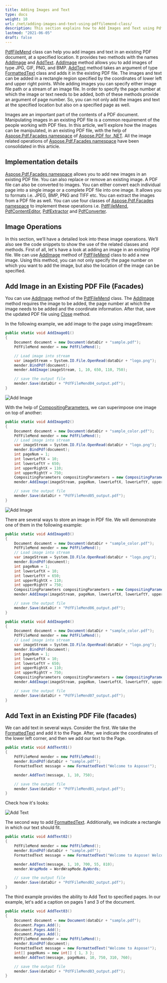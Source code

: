 ```yaml
---
title: Adding Images and Text 
type: docs
weight: 10
url: /net/adding-images-and-text-using-pdffilemend-class/
description: This section explains how to Add Images and Text using PdfFileMend class.
lastmod: "2021-06-05"
draft: false
---
```


[PdfFileMend](https://reference.aspose.com/pdf/net/aspose.pdf.facades/pdffilemend) class can help you add images and text in an existing PDF document, at a specified location. It provides two methods with the names [AddImage](https://reference.aspose.com/pdf/net/aspose.pdf.facades/pdffilemend/methods/addimage/index) and [AddText](https://reference.aspose.com/pdf/net/aspose.pdf.facades/pdffilemend/methods/addtext/index). [AddImage](https://reference.aspose.com/pdf/net/aspose.pdf.facades/pdffilemend/methods/addimage/index) method allows you to add images of type JPG, GIF, PNG, and BMP. [AddText](https://reference.aspose.com/pdf/net/aspose.pdf.facades/pdffilemend/methods/addtext/index) method takes an argument of type [FormattedText](https://reference.aspose.com/pdf/net/aspose.pdf.facades/formattedtext) class and adds it in the existing PDF file. The images and text can be added in a rectangle region specified by the coordinates of lower left and upper right points. While adding images you can specify either image file path or a stream of an image file. In order to specify the page number at which the image or text needs to be added, both of these methods provide an argument of page number. So, you can not only add the images and text at the specified location but also on a specified page as well.

Images are an important part of the contents of a PDF document. Manipulating images in an existing PDF file is a common requirement of the people working with PDF files. In this article, we’ll explore how the images can be manipulated, in an existing PDF file, with the help of [Aspose.Pdf.Facades namespace](https://reference.aspose.com/pdf/net/aspose.pdf.facades) of [Aspose.PDF for .NET](/pdf/net/). All the image related operations of [Aspose.Pdf.Facades namespace](https://reference.aspose.com/pdf/net/aspose.pdf.facades) have been consolidated in this article.

## Implementation details

[Aspose.Pdf.Facades namespace](https://reference.aspose.com/pdf/net/aspose.pdf.facades) allows you to add new images in an existing PDF file. You can also replace or remove an existing image. A PDF file can also be converted to images. You can either convert each individual page into a single image or a complete PDF file into one image. It allows you to formats i.e. JPEG, BMP, PNG and TIFF etc. You can extract the images from a PDF file as well. You can use four classes of [Aspose.Pdf.Facades namespace](https://reference.aspose.com/pdf/net/aspose.pdf.facades) to implement these operations i.e. [PdfFileMend](https://reference.aspose.com/pdf/net/aspose.pdf.facades/pdffilemend), [PdfContentEditor](https://reference.aspose.com/pdf/net/aspose.pdf.facades/pdfcontenteditor), [PdfExtractor](https://reference.aspose.com/pdf/net/aspose.pdf.facades/pdfextractor) and [PdfConverter](https://reference.aspose.com/pdf/net/aspose.pdf.facades/pdfconverter).

## Image Operations

In this section, we’ll have a detailed look into these image operations. We’ll also see the code snippets to show the use of the related classes and methods. First of all, let's have a look at adding an image in an existing PDF file. We can use [AddImage](https://reference.aspose.com/pdf/net/aspose.pdf.facades/pdffilemend/methods/addimage/index) method of [PdfFileMend](https://reference.aspose.com/pdf/net/aspose.pdf.facades/pdffilemend) class to add a new image. Using this method, you can not only specify the page number on which you want to add the image, but also the location of the image can be specified.

## Add Image in an Existing PDF File (Facades)

You can use [AddImage](https://reference.aspose.com/pdf/net/aspose.pdf.facades/pdffilemend/methods/addimage) method of the [PdfFileMend](https://reference.aspose.com/pdf/net/aspose.pdf.facades/pdffilemend) class. The [AddImage](https://reference.aspose.com/pdf/net/aspose.pdf.facades/pdffilemend/methods/addimage) method requires the image to be added, the page number at which the image needs to be added and the coordinate information. After that, save the updated PDF file using [Close](https://reference.aspose.com/pdf/net/aspose.pdf.facades/pdfcontenteditor/methods/close) method.

In the following example, we add image to the page using imageStream:

```csharp
public static void AddImage01()
{
    Document document = new Document(dataDir + "sample.pdf");
    PdfFileMend mender = new PdfFileMend();

    // Load image into stream
    var imageStream = System.IO.File.OpenRead(dataDir + "logo.png");
    mender.BindPdf(document);
    mender.AddImage(imageStream, 1, 10, 650, 110, 750);

    // save the output file
    mender.Save(dataDir + "PdfFileMend04_output.pdf");
}
```

![Add Image](/pdf/net/images/add_image1.png)

With the help of [CompositingParameters](https://reference.aspose.com/pdf/net/aspose.pdf.facades.pdffilemend/addimage/methods/1), we can superimpose one image on top of another:

```csharp
public static void AddImage02()
{
    Document document = new Document(dataDir + "sample_color.pdf");
    PdfFileMend mender = new PdfFileMend();
    // Load image into stream
    var imageStream = System.IO.File.OpenRead(dataDir + "logo.png");
    mender.BindPdf(document);
    int pageNum = 1;
    int lowerLeftX = 10;
    int lowerLeftY = 650;
    int upperRightX = 110;
    int upperRightY = 750;
    CompositingParameters compositingParameters = new CompositingParameters(BlendMode.Multiply);
    mender.AddImage(imageStream, pageNum, lowerLeftX, lowerLeftY, upperRightX, upperRightY, compositingParameters);

    // save the output file
    mender.Save(dataDir + "PdfFileMend05_output.pdf");
}
```

![Add Image](/pdf/net/images/add_image2.png)

There are several ways to store an image in PDF file. We will demonstrate one of them in the following example:

```csharp
public static void AddImage03()
{
    Document document = new Document(dataDir + "sample_color.pdf");
    PdfFileMend mender = new PdfFileMend();
    // Load image into stream
    var imageStream = System.IO.File.OpenRead(dataDir + "logo.png");
    mender.BindPdf(document);
    int pageNum = 1;
    int lowerLeftX = 10;
    int lowerLeftY = 650;
    int upperRightX = 110;
    int upperRightY = 750;
    CompositingParameters compositingParameters = new CompositingParameters(BlendMode.Exclusion, ImageFilterType.Flate);
    mender.AddImage(imageStream, pageNum, lowerLeftX, lowerLeftY, upperRightX, upperRightY, compositingParameters);

    // save the output file
    mender.Save(dataDir + "PdfFileMend06_output.pdf");
}
```

```csharp
public static void AddImage04()
{
    Document document = new Document(dataDir + "sample_color.pdf");
    PdfFileMend mender = new PdfFileMend();
    // Load image into stream
    var imageStream = System.IO.File.OpenRead(dataDir + "logo.png");
    mender.BindPdf(document);
    int pageNum = 1;
    int lowerLeftX = 10;
    int lowerLeftY = 650;
    int upperRightX = 110;
    int upperRightY = 750;
    CompositingParameters compositingParameters = new CompositingParameters(BlendMode.Multiply, ImageFilterType.Flate,false);
    mender.AddImage(imageStream, pageNum, lowerLeftX, lowerLeftY, upperRightX, upperRightY, compositingParameters);

    // save the output file
    mender.Save(dataDir + "PdfFileMend07_output.pdf");
}
```

## Add Text in an Existing PDF File (facades)

We can add text in several ways. Consider the first. We take the [FormattedText](https://reference.aspose.com/pdf/net/aspose.pdf.facades/formattedtext) and add it to the Page. After, we indicate the coordinates of the lower left corner, and then we add our text to the Page.

```csharp
public static void AddText01()
{
    PdfFileMend mender = new PdfFileMend();
    mender.BindPdf(dataDir + "sample.pdf");
    FormattedText message = new FormattedText("Welcome to Aspose!");

    mender.AddText(message, 1, 10, 750);

    // save the output file
    mender.Save(dataDir + "PdfFileMend01_output.pdf");
}
```

Check how it's looks:

![Add Text](/pdf/net/images/add_text.png)

The second way to add [FormattedText](https://reference.aspose.com/pdf/net/aspose.pdf.facades/formattedtext). Additionally, we indicate a rectangle in which our text should fit.

```csharp
public static void AddText02()
{
    PdfFileMend mender = new PdfFileMend();
    mender.BindPdf(dataDir + "sample.pdf");
    FormattedText message = new FormattedText("Welcome to Aspose! Welcome to Aspose!");

    mender.AddText(message, 1, 10, 700, 55, 810);
    mender.WrapMode = WordWrapMode.ByWords;

    // save the output file
    mender.Save(dataDir + "PdfFileMend02_output.pdf");
}
```

The third example provides the ability to Add Text to specified pages. In our example, let's add a caption on pages 1 and 3 of the document.

```csharp
public static void AddText03()
{
    Document document = new Document(dataDir + "sample.pdf");
    document.Pages.Add();
    document.Pages.Add();
    document.Pages.Add();
    PdfFileMend mender = new PdfFileMend();
    mender.BindPdf(document);
    FormattedText message = new FormattedText("Welcome to Aspose!");
    int[] pageNums = new int[] { 1, 3 };
    mender.AddText(message, pageNums, 10, 750, 310, 760);

    // save the output file
    mender.Save(dataDir + "PdfFileMend03_output.pdf");
}
```
